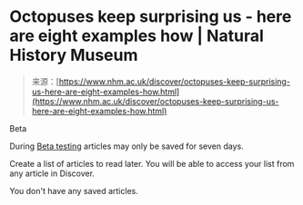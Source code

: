 <!--yml
category: 未分类
date: 2024-05-27 14:37:36
-->

# Octopuses keep surprising us - here are eight examples how | Natural History Museum

> 来源：[https://www.nhm.ac.uk/discover/octopuses-keep-surprising-us-here-are-eight-examples-how.html](https://www.nhm.ac.uk/discover/octopuses-keep-surprising-us-here-are-eight-examples-how.html)

Beta

During [Beta testing](/about-us/beta-testing.html) articles may only be saved for seven days.

Create a list of articles to read later. You will be able to access your list from any article in Discover.

You don't have any saved articles.